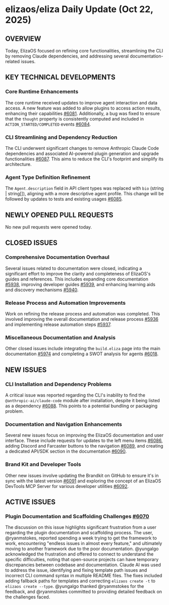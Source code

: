 # elizaos/eliza Daily Update (Oct 22, 2025)
## OVERVIEW
Today, ElizaOS focused on refining core functionalities, streamlining the CLI by removing Claude dependencies, and addressing several documentation-related issues.

## KEY TECHNICAL DEVELOPMENTS

### Core Runtime Enhancements
The core runtime received updates to improve agent interaction and data access. A new feature was added to allow plugins to access action results, enhancing their capabilities [#6081](https://github.com/elizaos/eliza/pull/6081). Additionally, a bug was fixed to ensure that the `thought` property is consistently computed and included in `ACTION_STARTED/COMPLETED` events [#6084](https://github.com/elizaos/eliza/pull/6084).

### CLI Streamlining and Dependency Reduction
The CLI underwent significant changes to remove Anthropic Claude Code dependencies and associated AI-powered plugin generation and upgrade functionalities [#6087](https://github.com/elizaos/eliza/pull/6087). This aims to reduce the CLI's footprint and simplify its architecture.

### Agent Type Definition Refinement
The `Agent.description` field in API client types was replaced with `bio` (string | string[]), aligning with a more descriptive agent profile. This change will be followed by updates to tests and existing usages [#6085](https://github.com/elizaos/eliza/pull/6085).

## NEWLY OPENED PULL REQUESTS
No new pull requests were opened today.

## CLOSED ISSUES

### Comprehensive Documentation Overhaul
Several issues related to documentation were closed, indicating a significant effort to improve the clarity and completeness of ElizaOS's guides and references. This includes expanding core documentation [#5938](https://github.com/elizaos/eliza/issues/5938), improving developer guides [#5939](https://github.com/elizaos/eliza/issues/5939), and enhancing learning aids and discovery mechanisms [#5940](https://github.com/elizaos/eliza/issues/5940).

### Release Process and Automation Improvements
Work on refining the release process and automation was completed. This involved improving the overall documentation and release process [#5936](https://github.com/elizaos/eliza/issues/5936) and implementing release automation steps [#5937](https://github.com/elizaos/eliza/issues/5937).

### Miscellaneous Documentation and Analysis
Other closed issues include integrating the `build.eliza` page into the main documentation [#5974](https://github.com/elizaos/eliza/issues/5974) and completing a SWOT analysis for agents [#6018](https://github.com/elizaos/eliza/issues/6018).

## NEW ISSUES

### CLI Installation and Dependency Problems
A critical issue was reported regarding the CLI's inability to find the `@anthropic-ai/claude-code` module after installation, despite it being listed as a dependency [#6088](https://github.com/elizaos/eliza/issues/6088). This points to a potential bundling or packaging problem.

### Documentation and Navigation Enhancements
Several new issues focus on improving the ElizaOS documentation and user interface. These include requests for updates to the left menu items [#6086](https://github.com/elizaos/eliza/issues/6086), adding Discord and Farcaster buttons to the navigation [#6089](https://github.com/elizaos/eliza/issues/6089), and creating a dedicated API/SDK section in the documentation [#6090](https://github.com/elizaos/eliza/issues/6090).

### Brand Kit and Developer Tools
Other new issues involve updating the Brandkit on GitHub to ensure it's in sync with the latest version [#6091](https://github.com/elizaos/eliza/issues/6091) and exploring the concept of an ElizaOS DevTools MCP Server for various developer utilities [#6092](https://github.com/elizaos/eliza/issues/6092).

## ACTIVE ISSUES

### Plugin Documentation and Scaffolding Challenges [#6070](https://github.com/elizaos/eliza/issues/6070)
The discussion on this issue highlights significant frustration from a user regarding the plugin documentation and scaffolding process. The user, @ryanmstokes, reported spending a week trying to get the framework to work, encountering "endless issues in almost every feature," and ultimately moving to another framework due to the poor documentation. @yungalgo acknowledged the frustration and offered to connect to understand the specific difficulties, noting that open-source projects can have temporary discrepancies between codebase and documentation. Claude AI was used to address the issue, identifying and fixing template path issues and incorrect CLI command syntax in multiple README files. The fixes included adding fallback paths for templates and correcting `elizaos create -t` to `elizaos create --type`. @yungalgo thanked @ryanmstokes for the feedback, and @ryanmstokes committed to providing detailed feedback on the challenges faced.